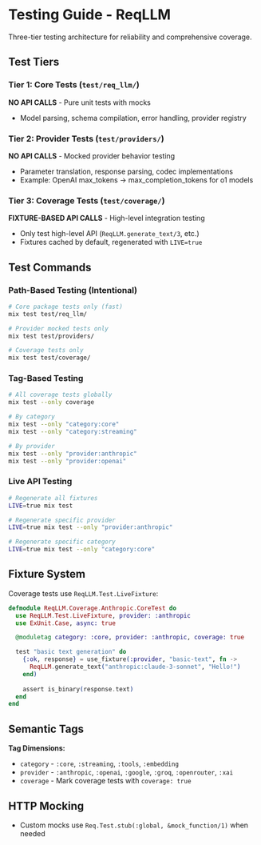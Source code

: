 # Testing Guide - ReqLLM

Three-tier testing architecture for reliability and comprehensive coverage.

## Test Tiers

### Tier 1: Core Tests (`test/req_llm/`)
**NO API CALLS** - Pure unit tests with mocks
- Model parsing, schema compilation, error handling, provider registry

### Tier 2: Provider Tests (`test/providers/`)
**NO API CALLS** - Mocked provider behavior testing
- Parameter translation, response parsing, codec implementations
- Example: OpenAI max_tokens → max_completion_tokens for o1 models

### Tier 3: Coverage Tests (`test/coverage/`)
**FIXTURE-BASED API CALLS** - High-level integration testing
- Only test high-level API (`ReqLLM.generate_text/3`, etc.)
- Fixtures cached by default, regenerated with `LIVE=true`

## Test Commands

### Path-Based Testing (Intentional)
```bash
# Core package tests only (fast)
mix test test/req_llm/

# Provider mocked tests only  
mix test test/providers/

# Coverage tests only
mix test test/coverage/
```

### Tag-Based Testing
```bash
# All coverage tests globally
mix test --only coverage

# By category
mix test --only "category:core"
mix test --only "category:streaming"

# By provider
mix test --only "provider:anthropic"
mix test --only "provider:openai"
```

### Live API Testing
```bash
# Regenerate all fixtures
LIVE=true mix test

# Regenerate specific provider
LIVE=true mix test --only "provider:anthropic"

# Regenerate specific category
LIVE=true mix test --only "category:core"
```

## Fixture System

Coverage tests use `ReqLLM.Test.LiveFixture`:

```elixir
defmodule ReqLLM.Coverage.Anthropic.CoreTest do
  use ReqLLM.Test.LiveFixture, provider: :anthropic
  use ExUnit.Case, async: true

  @moduletag category: :core, provider: :anthropic, coverage: true

  test "basic text generation" do
    {:ok, response} = use_fixture(:provider, "basic-text", fn ->
      ReqLLM.generate_text("anthropic:claude-3-sonnet", "Hello!")
    end)
    
    assert is_binary(response.text)
  end
end
```

## Semantic Tags

**Tag Dimensions:**
- `category` - `:core`, `:streaming`, `:tools`, `:embedding`
- `provider` - `:anthropic`, `:openai`, `:google`, `:groq`, `:openrouter`, `:xai`
- `coverage` - Mark coverage tests with `coverage: true`

## HTTP Mocking

- Custom mocks use `Req.Test.stub(:global, &mock_function/1)` when needed
